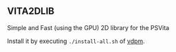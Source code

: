 ## VITA2DLIB

Simple and Fast (using the GPU) 2D library for the PSVita

Install it by executing `./install-all.sh` of [vdpm](https://github.com/vitasdk/vdpm#readme).
